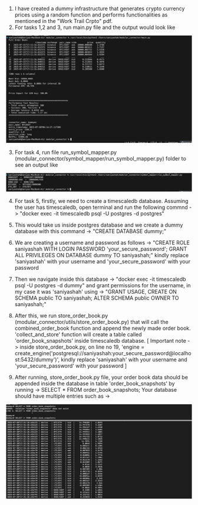 1) I have created a dummy infrastructure that generates crypto currency prices using a random function and performs functionalities as mentioned in the "Work Trail Crpto" pdf. 
2) For tasks 1,2 and 3, run main.py file and the output would look like 

![main_py_image!](main_py_image.png)

3) For task 4, run file run_symbol_mapper.py (modular_connector/symbol_mapper/run_symbol_mapper.py) folder to see an output like 

![symbol_mapper_image!](symbol_mapper_image.png)

4) For task 5, firstly, we need to create a timescaledb database. Assuming the user has timescaledb, open terminal and run the following commnd -> "docker exec -it timescaledb psql -U postgres -d postgres"

5) This would take us inside postgres database and we create a dummy database with this command -> "CREATE DATABASE dummy;"

6) We are creating a username and password as follows -> "CREATE ROLE saniyashah WITH LOGIN PASSWORD 'your_secure_password';
GRANT ALL PRIVILEGES ON DATABASE dummy TO saniyashah;"
kindly replace 'saniyashah' with your username and 'your_secure_password' with your password 

7) Then we navigate inside this database -> "docker exec -it timescaledb psql -U postgres -d dummy" and grant permissions for the username, in my case it was 'saniyashah' using ->
"GRANT USAGE, CREATE ON SCHEMA public TO saniyashah;
ALTER SCHEMA public OWNER TO saniyashah;"

8) After this, we run store_order_book.py (modular_connector/utils/store_order_book.py) that will call the combined_order_book function and append the newly made order book. 'collect_and_store' function will create a table called 'order_book_snapshots' inside timescaledb database. 
[ Important note -> inside store_order_book.py, on line no 19, 'engine = create_engine('postgresql://saniyashah:your_secure_password@localhost:5432/dummy')', kindly replace 'saniyashah' with your username and 'your_secure_password' with your password ]

9) After running, store_order_book.py file, your order book data should be appended inside the database in table 'order_book_snapshots' by running -> SELECT * FROM order_book_snapshots;
Your database should have multiple entries such as ->

![database_image!](timescale_db_orderbook.png)